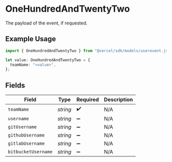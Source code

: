 # OneHundredAndTwentyTwo

The payload of the event, if requested.

## Example Usage

```typescript
import { OneHundredAndTwentyTwo } from "@vercel/sdk/models/userevent.js";

let value: OneHundredAndTwentyTwo = {
  teamName: "<value>",
};
```

## Fields

| Field               | Type                | Required            | Description         |
| ------------------- | ------------------- | ------------------- | ------------------- |
| `teamName`          | *string*            | :heavy_check_mark:  | N/A                 |
| `username`          | *string*            | :heavy_minus_sign:  | N/A                 |
| `gitUsername`       | *string*            | :heavy_minus_sign:  | N/A                 |
| `githubUsername`    | *string*            | :heavy_minus_sign:  | N/A                 |
| `gitlabUsername`    | *string*            | :heavy_minus_sign:  | N/A                 |
| `bitbucketUsername` | *string*            | :heavy_minus_sign:  | N/A                 |